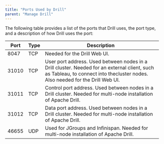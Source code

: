 ```yaml
---
title: "Ports Used by Drill"
parent: "Manage Drill"
---
```

The following table provides a list of the ports that Drill uses, the port
type, and a description of how Drill uses the port:

| Port  | Type | Description                                                                                                                                                                   |
|-------|------|-------------------------------------------------------------------------------------------------------------------------------------------------------------------------------|
| 8047  | TCP  | Needed for the Drill Web UI.                                                                                                                                                  |
| 31010 | TCP  | User port address. Used between nodes in a Drill cluster. Needed for an external client, such as Tableau, to connect into thecluster nodes. Also needed for the Drill Web UI. |
| 31011 | TCP  | Control port address. Used between nodes in a Drill cluster. Needed for multi-node installation of Apache Drill.                                                              |
| 31012 | TCP  | Data port address. Used between nodes in a Drill cluster. Needed for multi-node installation of Apache Drill.                                                                 |
| 46655 | UDP  | Used for JGroups and Infinispan. Needed for multi-node installation of Apache Drill.                                                                                          |

